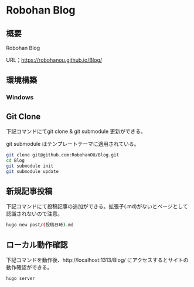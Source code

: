 # Robohan Blog

## 概要

Robohan Blog

URL；https://robohanou.github.io/Blog/

## 環境構築

### Windows

## Git Clone

下記コマンドにてgit clone & git submodule 更新ができる。

git submodule はテンプレートテーマに適用されている。

```bash
git clone git@github.com:RobohanOU/Blog.git
cd Blog
git submodule init
git submodule update
```

## 新規記事投稿

下記コマンドにて投稿記事の追加ができる。拡張子(.md)がないとページとして認識されないので注意。

```bash
hugo new post/(投稿日時).md
```

## ローカル動作確認

下記コマンドを動作後、http://localhost:1313/Blog/ にアクセスするとサイトの動作確認ができる。

```bash
hugo server
```
